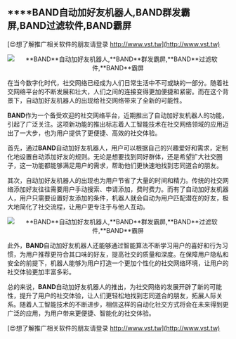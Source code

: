 ## ****BAND**自动加好友机器人,**BAND**群发霸屏,**BAND**过滤软件,**BAND**霸屏**

[😍想了解推广相关软件的朋友请登录 http://www.vst.tw](http://www.vst.tw)

 <center><img src="https://vst.tw/MP4/tuiguang/png/5.png" alt="**BAND**自动加好友机器人,**BAND**群发霸屏,**BAND**过滤软件,**BAND**霸屏"></center>

在当今数字化时代，社交网络已经成为人们日常生活中不可或缺的一部分。随着社交网络平台的不断发展和壮大，人们之间的连接变得更加便捷和紧密。而在这个背景下，自动加好友机器人的出现给社交网络带来了全新的可能性。

**BAND**作为一个备受欢迎的社交网络平台，近期推出了自动加好友机器人的功能，引起了广泛关注。这项新功能的推出标志着人工智能技术在社交网络领域的应用迈出了一大步，也为用户提供了更便捷、高效的社交体验。

首先，通过**BAND**自动加好友机器人，用户可以根据自己的兴趣爱好和需求，定制化地设置自动添加好友的规则。无论是想要找到同好群体，还是希望扩大社交圈子，这一功能都能够满足用户的需求，帮助他们更快速地找到志同道合的朋友。

其次，自动加好友机器人的出现也为用户节省了大量的时间和精力。传统的社交网络添加好友往往需要用户手动搜索、申请添加，费时费力。而有了自动加好友机器人，用户只需要设置好友添加的条件，机器人就会自动为用户匹配潜在的好友，极大地简化了社交流程，让用户更专注于与他人互动。

 <center><img src="https://vst.tw/MP4/tuiguang/png/2.png" alt="**BAND**自动加好友机器人,**BAND**群发霸屏,**BAND**过滤软件,**BAND**霸屏"></center>

此外，**BAND**自动加好友机器人还能够通过智能算法不断学习用户的喜好和行为习惯，为用户推荐更符合其口味的好友，提高社交的质量和深度。在保障用户隐私和安全的前提下，机器人能够为用户打造一个更加个性化的社交网络环境，让用户的社交体验更加丰富多彩。

总的来说，**BAND**自动加好友机器人的推出，为社交网络的发展开辟了新的可能性，提升了用户的社交体验，让人们更轻松地找到志同道合的朋友，拓展人际关系。随着人工智能技术的不断进步，相信这样的自动化社交方式将会在未来得到更广泛的应用，为用户带来更便捷、智能化的社交体验。

[😍想了解推广相关软件的朋友请登录 http://www.vst.tw](http://www.vst.tw)



